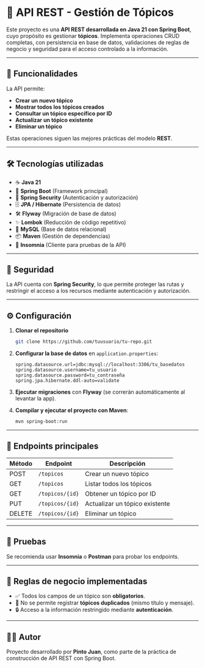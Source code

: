 # 📌 API REST - Gestión de Tópicos  

Este proyecto es una **API REST desarrollada en Java 21 con Spring Boot**, cuyo propósito es gestionar **tópicos**. Implementa operaciones CRUD completas, con persistencia en base de datos, validaciones de reglas de negocio y seguridad para el acceso controlado a la información.  

---

## 🚀 Funcionalidades  

La API permite:  
- **Crear un nuevo tópico**  
- **Mostrar todos los tópicos creados**  
- **Consultar un tópico específico por ID**  
- **Actualizar un tópico existente**  
- **Eliminar un tópico**  

Estas operaciones siguen las mejores prácticas del modelo **REST**.  

---

## 🛠️ Tecnologías utilizadas  

- ☕ **Java 21**  
- 🌱 **Spring Boot** (Framework principal)  
- 🔐 **Spring Security** (Autenticación y autorización)  
- 🗄️ **JPA / Hibernate** (Persistencia de datos)  
- 🛠️ **Flyway** (Migración de base de datos)  
- ✨ **Lombok** (Reducción de código repetitivo)  
- 🐬 **MySQL** (Base de datos relacional)  
- 📦 **Maven** (Gestión de dependencias)  
- 🧪 **Insomnia** (Cliente para pruebas de la API)  

---

## 🔐 Seguridad  

La API cuenta con **Spring Security**, lo que permite proteger las rutas y restringir el acceso a los recursos mediante autenticación y autorización.  

---

## ⚙️ Configuración  

1. **Clonar el repositorio**  
   ```bash
   git clone https://github.com/tuusuario/tu-repo.git
   ```

2. **Configurar la base de datos** en `application.properties`:  
   ```properties
   spring.datasource.url=jdbc:mysql://localhost:3306/tu_basedatos
   spring.datasource.username=tu_usuario
   spring.datasource.password=tu_contraseña
   spring.jpa.hibernate.ddl-auto=validate
   ```

3. **Ejecutar migraciones** con **Flyway** (se correrán automáticamente al levantar la app).  

4. **Compilar y ejecutar el proyecto con Maven**:  
   ```bash
   mvn spring-boot:run
   ```

---

## 📡 Endpoints principales  

| Método | Endpoint         | Descripción                     |
|--------|-----------------|---------------------------------|
| POST   | `/topicos`      | Crear un nuevo tópico           |
| GET    | `/topicos`      | Listar todos los tópicos        |
| GET    | `/topicos/{id}` | Obtener un tópico por ID        |
| PUT    | `/topicos/{id}` | Actualizar un tópico existente  |
| DELETE | `/topicos/{id}` | Eliminar un tópico              |

---

## 🧪 Pruebas  

Se recomienda usar **Insomnia** o **Postman** para probar los endpoints.  

---

## 📖 Reglas de negocio implementadas  

- ✅ Todos los campos de un tópico son **obligatorios**.  
- 🚫 No se permite registrar **tópicos duplicados** (mismo título y mensaje).  
- 🔒 Acceso a la información restringido mediante **autenticación**.  

---

## 👨‍💻 Autor  

Proyecto desarrollado por **Pinto Juan**, como parte de la práctica de construcción de API REST con Spring Boot.  
